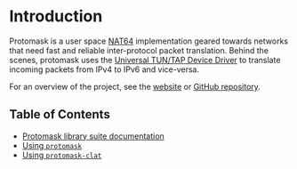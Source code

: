 # Introduction

Protomask is a user space [NAT64](https://en.wikipedia.org/wiki/NAT64) implementation geared towards networks that need fast and reliable inter-protocol packet translation. Behind the scenes, protomask uses the [Universal TUN/TAP Device Driver](https://docs.kernel.org/networking/tuntap.html) to translate incoming packets from IPv4 to IPv6 and vice-versa.

For an overview of the project, see the [website](https://protomask.ewpratten.com) or [GitHub repository](https://github.com/ewpratten/protomask).

## Table of Contents

- [Protomask library suite documentation](./libraries.html)
- [Using `protomask`](./binaries/protomask.html)
- [Using `protomask-clat`](./binaries/protomask-clat.html)
